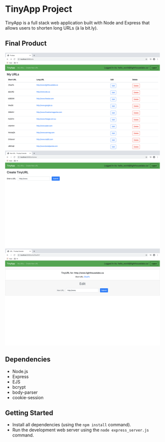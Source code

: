 # TinyApp Project

TinyApp is a full stack web application built with Node and Express that allows users to shorten long URLs (à la bit.ly).

## Final Product

!["Screenshot of URLs page"](https://github.com/victorcwyu/tinyapp/blob/master/docs/Screen%20Shot%202020-02-20%20at%2011.40.05%20PM.png?raw=true)
!["Screenshot of Create Tiny URL page"](https://github.com/victorcwyu/tinyapp/blob/master/docs/Screen%20Shot%202020-02-20%20at%2011.39.58%20PM.png?raw=true)
!["Screenshot of Tiny URL page"](https://github.com/victorcwyu/tinyapp/blob/master/docs/Screen%20Shot%202020-02-20%20at%2011.39.47%20PM.png?raw=true)

## Dependencies

- Node.js
- Express
- EJS
- bcrypt
- body-parser
- cookie-session

## Getting Started

- Install all dependencies (using the `npm install` command).
- Run the development web server using the `node express_server.js` command.